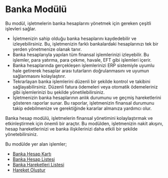 
# Banka Modülü

Bu modül, işletmelerin banka hesaplarını yönetmek için gereken çeşitli işlevleri sağlar. 

- İşletmenizin sahip olduğu banka hesaplarını kaydedebilir ve izleyebilirsiniz. Bu, işletmenizin farklı bankalardaki hesaplarınızı tek bir yerden yönetmenize olanak tanır.
- Banka hesaplarıyla yapılan tüm finansal işlemlerinizi izleyebilir. Bu işlemler, para yatırma, para çekme, havale, EFT gibi işlemleri içerir.
- Banka hesaplarında gerçekleşen işlemlerinizi ERP sistemiyle uyumlu hale getirerek hesaplar arası tutarların doğrulanmasını ve uyumun sağlanmasını kolaylaştırır.
- Tekrarlayan banka işlemlerini düzenli bir şekilde kontrol ve takibini sağlayabilirsiniz. Düzenli fatura ödemeleri veya otomatik ödemeleriniz gibi işlemlerinizi bu şekilde yönetilebilirsiniz.
- İşletmenizin banka hesaplarının anlık durumunu ve geçmiş hareketlerini gösteren raporlar sunar. Bu raporlar, işletmenizin finansal durumunu takip edebilmenize ve gerektiğinde kararlar almanıza yardımcı olur.

Banka hesap modülü, işletmelerin finansal yönetimini kolaylaştırmak ve etkinleştirmek için önemli bir araçtır. 
Bu modülden, işletmenizin nakit akışını, hesap hareketlerinizi ve banka ilişkilerinizi daha etkili bir şekilde yönetebilirsiniz.

Bu modülde yer alan işlemler;

- [Banka Hesap Kartı](/Banka/BankaHesapKarti.md "Banka Hesap Kartı")
- [Banka Hesap Listesi](/Banka/BankaHesapListesi.md "Banka Hesap Listesi")
- [Banka Hareketleri Listesi](/Banka/BankaHareketleriListesi.md "Banka Hareketleri Listesi")
- [Hareket Oluştur](/Banka/HareketOlustur.md "Hareket Oluştur")
